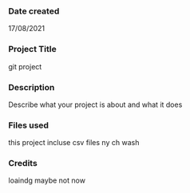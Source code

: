 >
### Date created
17/08/2021

### Project Title
git project

### Description
Describe what your project is about and what it does

### Files used
this project incluse
csv files
ny
ch
wash

### Credits
loaindg maybe not now
